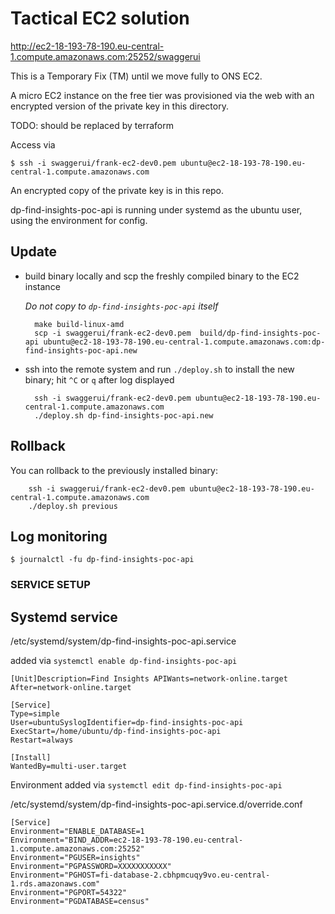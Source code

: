 # Tactical EC2 solution 

http://ec2-18-193-78-190.eu-central-1.compute.amazonaws.com:25252/swaggerui

This is a Temporary Fix (TM) until we move fully to ONS EC2.

A micro EC2 instance on the free tier was provisioned via the web with an
encrypted version of the private key in this directory.

TODO: should be replaced by terraform

Access via

```
$ ssh -i swaggerui/frank-ec2-dev0.pem ubuntu@ec2-18-193-78-190.eu-central-1.compute.amazonaws.com
```

An encrypted copy of the private key is in this repo.

dp-find-insights-poc-api is running under systemd as the ubuntu user, using the
environment for config.

## Update

* build binary locally and scp the freshly compiled binary to the EC2 instance

    *Do not copy to `dp-find-insights-poc-api` itself*

        make build-linux-amd
        scp -i swaggerui/frank-ec2-dev0.pem  build/dp-find-insights-poc-api ubuntu@ec2-18-193-78-190.eu-central-1.compute.amazonaws.com:dp-find-insights-poc-api.new

* ssh into the remote system and run `./deploy.sh` to install the new binary; hit `^C`  or `q` after log displayed

        ssh -i swaggerui/frank-ec2-dev0.pem ubuntu@ec2-18-193-78-190.eu-central-1.compute.amazonaws.com
        ./deploy.sh dp-find-insights-poc-api.new

## Rollback

You can rollback to the previously installed binary:

        ssh -i swaggerui/frank-ec2-dev0.pem ubuntu@ec2-18-193-78-190.eu-central-1.compute.amazonaws.com
        ./deploy.sh previous

## Log monitoring

```
$ journalctl -fu dp-find-insights-poc-api
```

### SERVICE SETUP

## Systemd service

/etc/systemd/system/dp-find-insights-poc-api.service

added via `systemctl enable dp-find-insights-poc-api`

```
[Unit]Description=Find Insights APIWants=network-online.target
After=network-online.target

[Service]
Type=simple
User=ubuntuSyslogIdentifier=dp-find-insights-poc-api
ExecStart=/home/ubuntu/dp-find-insights-poc-api
Restart=always

[Install]
WantedBy=multi-user.target
```

Environment added via `systemctl edit dp-find-insights-poc-api`

/etc/systemd/system/dp-find-insights-poc-api.service.d/override.conf

```
[Service]
Environment="ENABLE_DATABASE=1
Environment="BIND_ADDR=ec2-18-193-78-190.eu-central-1.compute.amazonaws.com:25252"
Environment="PGUSER=insights"
Environment="PGPASSWORD=XXXXXXXXXXX"
Environment="PGHOST=fi-database-2.cbhpmcuqy9vo.eu-central-1.rds.amazonaws.com"
Environment="PGPORT=54322"
Environment="PGDATABASE=census"
```
